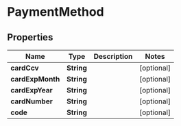 
# PaymentMethod

## Properties
Name | Type | Description | Notes
------------ | ------------- | ------------- | -------------
**cardCcv** | **String** |  |  [optional]
**cardExpMonth** | **String** |  |  [optional]
**cardExpYear** | **String** |  |  [optional]
**cardNumber** | **String** |  |  [optional]
**code** | **String** |  |  [optional]



